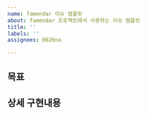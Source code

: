 ```yaml
---
name: famendar 이슈 템플릿
about: famendar 프로젝트에서 사용하는 이슈 템플릿
title: ''
labels: ''
assignees: 0626na

---
```


## 목표

## 상세 구현내용
